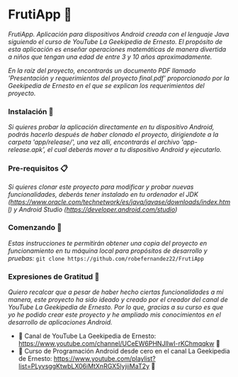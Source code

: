 # FrutiApp 🍉
_FrutiApp. Aplicación para dispositivos Android creada con el lenguaje Java siguiendo el curso de YouTube La Geekipedia de Ernesto. El propósito de esta aplicación es enseñar operaciones matemáticas de manera divertida a niños que tengan una edad de entre 3 y 10 años aproximadamente._

_En la raíz del proyecto, encontrarás un documento PDF llamado 'Presentación y requerimientos del proyecto final.pdf' proporcionado por la Geekipedia de Ernesto en el que se explican los requerimientos del proyecto._

### Instalación 🔧
_Si quieres probar la aplicación directamente en tu dispositivo Android, podrás hacerlo después de haber clonado el proyecto, dirigiendote a la carpeta 'app/release/', una vez allí, encontrarás el archivo 'app-release.apk', el cual deberás mover a tu dispositivo Android y ejecutarlo._

### Pre-requisitos 📋
_Si quieres clonar este proyecto para modificar y probar nuevas funcionalidades, deberás tener instalado en tu ordenador el JDK (https://www.oracle.com/technetwork/es/java/javase/downloads/index.html) y Android Studio (https://developer.android.com/studio)_

### Comenzando 🚀
_Estas instrucciones te permitirán obtener una copia del proyecto en funcionamiento en tu máquina local para propósitos de desarrollo y pruebas:_
```git clone https://github.com/robefernandez22/FrutiApp```

### Expresiones de Gratitud 🎁
_Quiero recalcar que a pesar de haber hecho ciertas funcionalidades a mi manera, este proyecto ha sido ideado y creado por el creador del canal de YouTube La Geekipedia de Ernesto. Por lo que, gracias a su curso es que yo he podido crear este proyecto y he ampliado mis conocimientos en el desarrollo de aplicaciones Android._
* 📢 Canal de YouTube La Geekipedia de Ernesto: https://www.youtube.com/channel/UCeEW6PHNJlIwI-rKChmqqkw 📢
* 📢 Curso de Programación Android desde cero en el canal La Geekipedia de Ernesto: https://www.youtube.com/playlist?list=PLyvsggKtwbLX06iMtXnRGX5lyjiiMaT2y 📢
